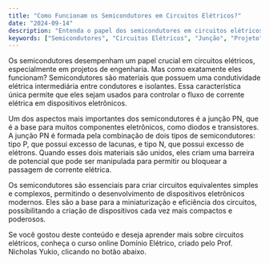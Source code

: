 ```yaml
---
title: "Como Funcionam os Semicondutores em Circuitos Elétricos?"
date: "2024-09-14"
description: "Entenda o papel dos semicondutores em circuitos elétricos e como eles são utilizados em projetos de engenharia."
keywords: ["Semicondutores", "Circuitos Elétricos", "Junção", "Projeto", "Equivalente"]
---
```


Os semicondutores desempenham um papel crucial em circuitos elétricos, especialmente em projetos de engenharia. Mas como exatamente eles funcionam? Semicondutores são materiais que possuem uma condutividade elétrica intermediária entre condutores e isolantes. Essa característica única permite que eles sejam usados para controlar o fluxo de corrente elétrica em dispositivos eletrônicos.

Um dos aspectos mais importantes dos semicondutores é a junção PN, que é a base para muitos componentes eletrônicos, como diodos e transistores. A junção PN é formada pela combinação de dois tipos de semicondutores: tipo P, que possui excesso de lacunas, e tipo N, que possui excesso de elétrons. Quando esses dois materiais são unidos, eles criam uma barreira de potencial que pode ser manipulada para permitir ou bloquear a passagem de corrente elétrica.

Os semicondutores são essenciais para criar circuitos equivalentes simples e complexos, permitindo o desenvolvimento de dispositivos eletrônicos modernos. Eles são a base para a miniaturização e eficiência dos circuitos, possibilitando a criação de dispositivos cada vez mais compactos e poderosos.

Se você gostou deste conteúdo e deseja aprender mais sobre circuitos elétricos, conheça o curso online Domínio Elétrico, criado pelo Prof. Nicholas Yukio, clicando no botão abaixo.